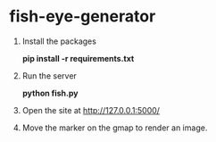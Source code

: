 # fish-eye-generator

1. Install the packages
    
    **pip install -r requirements.txt**
    
2. Run the server

    **python fish.py**
    
3. Open the site at http://127.0.0.1:5000/ 

4. Move the marker on the gmap to render an image.
